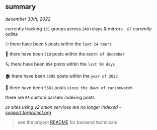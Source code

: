
## summary
_december 30th, 2022_

currently tracking `131` groups across `240` relays & mirrors - _`87` currently online_

⏲ there have been `5` posts within the `last 24 hours`

🦈 there have been `318` posts within the `month of december`

🪐 there have been `854` posts within the `last 90 days`

🏚 there have been `3395` posts within the `year of 2022`

🦕 there have been `5681` posts `since the dawn of ransomwatch`

there are `68` custom parsers indexing posts

_`20` sites using v2 onion services are no longer indexed - [support.torproject.org](https://support.torproject.org/onionservices/v2-deprecation/)_

> see the project [README](https://github.com/joshhighet/ransomwatch#ransomwatch--) for backend technicals
